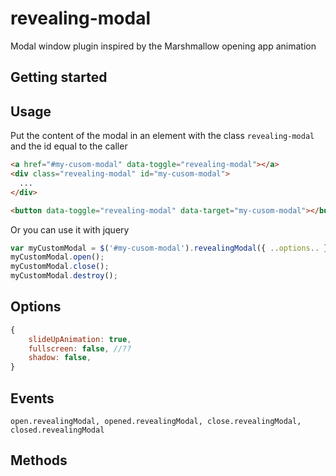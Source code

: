 # revealing-modal
Modal window plugin inspired by the Marshmallow opening app animation

## Getting started

## Usage

Put the content of the modal in an element with the class `revealing-modal` and the id equal to the caller
```html
<a href="#my-cusom-modal" data-toggle="revealing-modal"></a>
<div class="revealing-modal" id="my-cusom-modal">
  ...
</div>
```


```html
<button data-toggle="revealing-modal" data-target="my-cusom-modal"></button>
```


Or you can use it with jquery
```js
var myCustomModal = $('#my-cusom-modal').revealingModal({ ..options.. });
myCustomModal.open();
myCustomModal.close();
myCustomModal.destroy();
```

## Options
```js
{
    slideUpAnimation: true,
    fullscreen: false, //??
    shadow: false,
}

```


## Events
`open.revealingModal, opened.revealingModal, close.revealingModal, closed.revealingModal`

## Methods